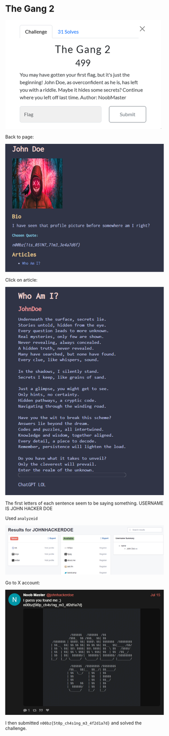 # The Gang 2

![](../images/the-gang-2-part-1.png)

Back to page:

![](../images/the-gang-2-part-2.png)

Click on article:

![](../images/the-gang-2-part-3.png)

The first letters of each sentence seem to be saying something.
USERNAME IS JOHN HACKER DOE


Used `analyzeid`

![](../images/the-gang-2-part-4.png)
 
Go to X account:

![](../images/the-gang-2-part-5.png)
 
I then submitted `n00bz{5t0p_ch4s1ng_m3_4f2d1a7d}` and solved the challenge.


